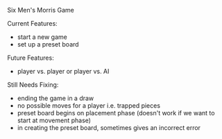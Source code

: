 Six Men's Morris Game

Current Features:
- start a new game
- set up a preset board

Future Features:
- player vs. player or player vs. AI

Still Needs Fixing:
- ending the game in a draw
- no possible moves for a player i.e. trapped pieces
- preset board begins on placement phase (doesn't work if we want to start at movement phase)
- in creating the preset board, sometimes gives an incorrect error
